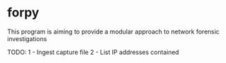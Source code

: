 # forpy

This program is aiming to provide a modular approach to network forensic investigations

TODO:
1 - Ingest capture file
2 - List IP addresses contained
